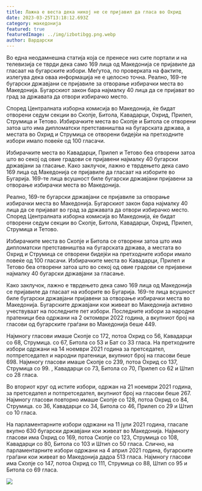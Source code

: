 ```yaml
---
title: Лажна е веста дека никој не се пријавил да гласа во Охрид
date: 2023-03-25T13:18:12.693Z
category: македонија
featured: true
featuredImage: ../img/izbotibgg.png.webp
author: Вардарски
---
```


<!--StartFragment-->

Во една неодамнешна статија која се пренесе низ сите портали и на телевизија се тврди дека само 169 лица од Македонија се пријавиле да гласаат на бугарските избори. Меѓутоа, по проверката на фактите, излегува дека оваа информација не е целосно точна. Реално, 169-те бугарски државјани се пријавиле за отворање избирачки места во Македонија. Бугарскиот закон бара најмалку 40 лица да се пријават во град за државата да отвори избирачко место.

Според Централната изборна комисија во Македонија, ќе бидат отворени седум секции во Скопје, Битола, Кавадарци, Охрид, Прилеп, Струмица и Тетово. Избирачките места во Скопје и Битола се отворени затоа што има дипломатски претставништва на бугарската држава, а местата во Охрид и Струмица се отворени бидејќи на претходните избори имало повеќе од 100 гласачи.

Избирачките места во Кавадарци, Прилеп и Тетово беа отворени затоа што во секој од овие градови се пријавени најмалку 40 бугарски државјани за гласање. Како заклучок, лажно е тврдењето дека само 169 лица од Македонија се пријавиле да гласаат на изборите во Бугарија. 169-те лица всушност биле бугарски државјани пријавени за отворање избирачки места во Македонија. <!--StartFragment-->

Реално, 169-те бугарски државјани се пријавиле за отворање избирачки места во Македонија. Бугарскиот закон бара најмалку 40 лица да се пријават во град за државата да отвори избирачко место. Според Централната изборна комисија во Македонија, ќе бидат отворени седум секции во Скопје, Битола, Кавадарци, Охрид, Прилеп, Струмица и Тетово.

Избирачките места во Скопје и Битола се отворени затоа што има дипломатски претставништва на бугарската држава, а местата во Охрид и Струмица се отворени бидејќи на претходните избори имало повеќе од 100 гласачи. Избирачките места во Кавадарци, Прилеп и Тетово беа отворени затоа што во секој од овие градови се пријавени најмалку 40 бугарски државјани за гласање.

Како заклучок, лажно е тврдењето дека само 169 лица од Македонија се пријавиле да гласаат на изборите во Бугарија. 169-те лица всушност биле бугарски државјани пријавени за отворање избирачки места во Македонија. Бугарските државјани кои живеат во Македонија активно учествуваат на последните пет избори. Последните избори за народни пратеници беа одржани на 2 октомври 2022 година, а вкупниот број на гласови од бугарските граѓани во Македонија беше 449.

Најмногу гласови имаше Скопје со 172, потоа Охрид со 56, Кавадарци со 68, Струмица. со 67, Битола со 53 и Бат со 33 гласа. На претходните избори одржани на 14 ноември 2021 година за претседател, потпретседател и народни пратеници, вкупниот број на гласови беше 698. Најмногу гласови имаше Скопје со 239, потоа Охрид со 137, Струмица со 99. , Кавадарци со 73, Битола со 70, Прилеп со 62 и Штип со 28 гласа.

Во вториот круг од истите избори, одржан на 21 ноември 2021 година, за претседател и потпретседател, вкупниот број на гласови беше 267. Најмногу гласови повторно имаше Скопје со 128, потоа Охрид со 84, Струмица. со 36, Кавадарци со 34, Битола со 46, Прилеп со 29 и Штип со 10 гласа.

На парламентарните избори одржани на 11 јули 2021 година, гласале вкупно 630 бугарски државјани кои живеат во Македонија. Најмногу гласови има Охрид со 169, потоа Скопје со 123, Струмица со 108, Кавадарци со 80, Битола со 103 и Штип со 50 гласа. Слично, на парламентарните избори одржани на 4 април 2021 година, бугарските граѓани кои живеат во Македонија дадоа 513 гласа. Најмногу гласови има Скопје со 147, потоа Охрид со 111, Струмица со 88, Штип со 95 и Битола со 69 гласа.

![](../img/336647774_915271806418083_5983689907082927607_n.png.webp)

<!--EndFragment-->

<!--EndFragment-->
